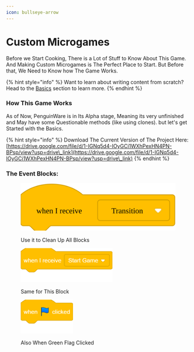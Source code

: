 ```yaml
---
icon: bullseye-arrow
---
```


# Custom Microgames

Before we Start Cooking, There is a Lot of Stuff to Know About This Game. And Making Custom Microgames is The Perfect Place to Start. But Before that, We Need to Know how The Game Works.

{% hint style="info" %}
Want to learn about writing content from scratch? Head to the [Basics](https://github.com/GitbookIO/onboarding-template/blob/main/getting-started/broken-reference/README.md) section to learn more.
{% endhint %}

### How This Game Works

As of Now, PenguinWare is in Its Alpha stage, Meaning its very unfinished and May have some Questionable methods (like using clones). but let's get Started with the Basics.

{% hint style="info" %}
Download The Current Version of The Project Here:[https://drive.google.com/file/d/1-IGNq5d4-IOyGCi1WXhPexHN4PN-BPsp/view?usp=drive\_link](https://drive.google.com/file/d/1-IGNq5d4-IOyGCi1WXhPexHN4PN-BPsp/view?usp=drive\_link)
{% endhint %}



### The Event Blocks:



<div align="left">

<figure><img src="../.gitbook/assets/block_10_18_2024-5_56_51 PM.svg" alt=""><figcaption><p>Use it to Clean Up All Blocks</p></figcaption></figure>

</div>

<div align="left">

<figure><img src="../.gitbook/assets/block_10_18_2024-6_01_23 PM.png" alt="" width="251"><figcaption><p>Same for This Block</p></figcaption></figure>

</div>

<div align="left">

<figure><img src="../.gitbook/assets/block_10_18_2024-6_01_28 PM.png" alt="" width="143"><figcaption><p>Also When Green Flag Clicked</p></figcaption></figure>

</div>
